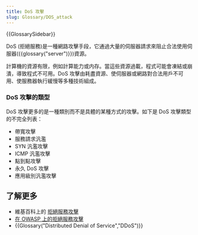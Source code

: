 ```yaml
---
title: DoS 攻擊
slug: Glossary/DOS_attack
---
```


{{GlossarySidebar}}

DoS (拒絕服務)是一種網路攻擊手段，它通過大量的伺服器請求來阻止合法使用伺服器({{glossary("server")}})資源。

計算機的資源有限，例如計算能力或内存。當這些資源過載，程式可能會凍結或崩潰，導致程式不可用。DoS 攻擊由耗盡資源、使伺服器或網路對合法用戶不可用、使服務器執行緩慢等多種技術組成。

### DoS 攻擊的類型

DoS 攻擊更多的是一種類別而不是具體的某種方式的攻擊。如下是 DoS 攻擊類型的不完全列表：

- 帶寬攻擊
- 服務請求汎濫
- SYN 汎濫攻擊
- ICMP 汎濫攻擊
- 點到點攻擊
- 永久 DoS 攻擊
- 應用級別汎濫攻擊

## 了解更多

- 維基百科上的 [拒絕服務攻擊](https://zh.wikipedia.org/wiki/Denial-of-service_attack)
- [在 OWASP 上的拒絕服務攻擊](https://www.owasp.org/index.php/Denial_of_Service)
- {{Glossary("Distributed Denial of Service","DDoS")}}
